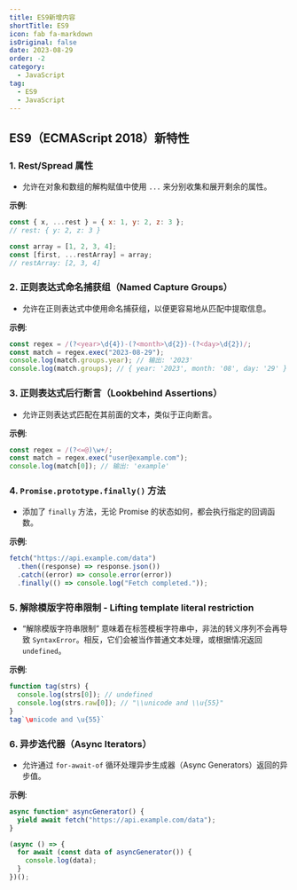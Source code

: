 ```yaml
---
title: ES9新增内容
shortTitle: ES9
icon: fab fa-markdown
isOriginal: false
date: 2023-08-29
order: -2
category:
  - JavaScript
tag:
  - ES9
  - JavaScript
---
```


## ES9（ECMAScript 2018）新特性

### 1. Rest/Spread 属性

- 允许在对象和数组的解构赋值中使用 `...` 来分别收集和展开剩余的属性。

**示例**:

```javascript
const { x, ...rest } = { x: 1, y: 2, z: 3 };
// rest: { y: 2, z: 3 }

const array = [1, 2, 3, 4];
const [first, ...restArray] = array;
// restArray: [2, 3, 4]
```

### 2. 正则表达式命名捕获组（Named Capture Groups）

- 允许在正则表达式中使用命名捕获组，以便更容易地从匹配中提取信息。

**示例**:

```javascript
const regex = /(?<year>\d{4})-(?<month>\d{2})-(?<day>\d{2})/;
const match = regex.exec("2023-08-29");
console.log(match.groups.year); // 输出: '2023'
console.log(match.groups); // { year: '2023', month: '08', day: '29' }
```

### 3. 正则表达式后行断言（Lookbehind Assertions）

- 允许正则表达式匹配在其前面的文本，类似于正向断言。

**示例**:

```javascript
const regex = /(?<=@)\w+/;
const match = regex.exec("user@example.com");
console.log(match[0]); // 输出: 'example'
```

### 4. `Promise.prototype.finally()` 方法

- 添加了 `finally` 方法，无论 Promise 的状态如何，都会执行指定的回调函数。

**示例**:

```javascript
fetch("https://api.example.com/data")
  .then((response) => response.json())
  .catch((error) => console.error(error))
  .finally(() => console.log("Fetch completed."));
```

### 5. 解除模版字符串限制 - Lifting template literal restriction

- “解除模版字符串限制” 意味着在标签模板字符串中，非法的转义序列不会再导致 `SyntaxError`。相反，它们会被当作普通文本处理，或根据情况返回 `undefined`。

**示例**:

```javascript
function tag(strs) {
  console.log(strs[0]); // undefined
  console.log(strs.raw[0]); // "\\unicode and \\u{55}"
}
tag`\unicode and \u{55}`
```

### 6. 异步迭代器（Async Iterators）

- 允许通过 `for-await-of` 循环处理异步生成器（Async Generators）返回的异步值。

**示例**:

```javascript
async function* asyncGenerator() {
  yield await fetch("https://api.example.com/data");
}

(async () => {
  for await (const data of asyncGenerator()) {
    console.log(data);
  }
})();
```
